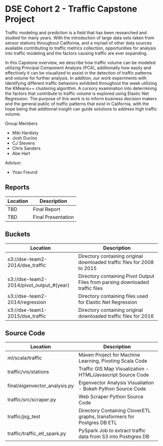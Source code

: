 DSE Cohort 2 - Traffic Capstone Project
====

Traffic modeling and prediction is a field that has been researched and studied for many years. With the 
introduction of large data sets taken from sensor stations throughout California, and a myriad of other data sources 
available contributing to traffic metrics collection, opportunities for analysis into traffic modeling and the factors 
causing traffic are ever expanding. 
 
In this Capstone overview, we describe how traffic volume can be modeled utilizing Principal Component Analysis 
(PCA), additionally how easily and effectively it can be visualized to assist in the detection of traffic patterns and 
volume for further analysis. In addition, our work experiments with identifying different traffic behaviors exhibited 
throughout the week utilizing the KMeans++ clustering algorithm. A cursory examination into determining the 
factors that contribute to traffic volume is explored using Elastic Net Regression. The purpose of this work is to 
inform business decision makers and the general public of traffic patterns that exist in California, with the hope 
being that additional insight can guide solutions to address high traffic volume. 

Group Members
* Miki Hardisty
* Josh Duclos
* CJ Stevens
* Chris Sanders
* Abe Hart

Advisor:
* Yoav Freund

Reports
---------
| Location      | Description   
| ------------- | -------------  
| TBD | Final Report
| TBD | Final Presentation      

Buckets
---------
| Location      | Description   
| ------------- | -------------  
| s3://dse-team2-2014/dse_traffic | Directory containing original downloaded traffic files for 2008 to 2015
| s3://dse-team2-2014/pivot_output_#{year} | Directory containing Pivot Output Files from parsing downloaded traffic files      
| s3://dse-team2-2014/regression | Directory containing files used for Elastic Net Regression      
| s3://dse-team1-2015/dse_traffic | Directory containing original downloaded traffic files for 2016

Source Code
------------
| Location      | Description   
| ------------- | -------------  
| ml/scala/traffic | Maven Project for Machine Learning, Pivoting Scala Code
| traffic/vis/stations | Traffic GIS Map Visualization - HTML/Javascript Source Code      
| final/eigenvector_analysis.py | Eigenvector Analysis Visualiation - Bokeh Python Source Code
| traffic/src/scraper.py | Web Scraper Python Source Code
| traffic/jsg_test | Directory Containing CloverETL graphs, transformers for Postgres DB ETL
| traffic/traffic_etl_spark.py | PySpark Job to extract traffic data from S3 into Postrgres DB



